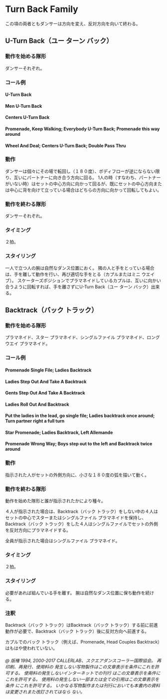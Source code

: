 
# Turn Back Family

この項の両者ともダンサーは方向を変え、反対方向を向いて終わる。

## U-Turn Back（ユー ターン バック）

### 動作を始める隊形

ダンサーそれぞれ。

### コール例

#### U-Turn Back
#### Men U-Turn Back
#### Centers U-Turn Back
#### Promenade, Keep Walking; Everybody U-Turn Back; Promenade this way around
#### Wheel And Deal; Centers U-Turn Back; Double Pass Thru

### 動作

ダンサーは個々にその場で転回し（１８０度）、ボディフローが逆にならない限り、互いにパートナーに向き合う方向に回る。 1人の時（すなわち、パートナーがいない時）はセットの中心方向に向かって回るが、既にセットの中心方向または中心に背を向けて立っている場合はどちらの方向に向かって回転してもよい。

### 動作を終わる隊形

ダンサーそれぞれ。

### タイミング

２拍。

### スタイリング

一人で立つ人の腕は自然なダンス位置におく。 隣の人と手をとっている場合は、手を離して動作を行い、再び適切な手をとる（カプルまたはミニ ウエイブ）。
 スケーターズポジションでプラマネイドしているカプルは、互いに向かい合うように回転すれば、手を離さずにU-Turn Back（ユー ターン バック）出来る。

## Backtrack（バック トラック）

### 動作を始める隊形

プラマネイド、スター プラマネイド、シングルファイル プラマネイド、ロングウエイ プラマネイド。

### コール例

#### Promenade Single File; Ladies Backtrack
#### Ladies Step Out And Take A Backtrack
#### Gents Step Out And Take A Backtrack
#### Ladies Roll Out And Backtrack
#### Put the ladies in the lead, go single file; Ladies backtrack once around; Turn partner right a full turn
#### Star Promenade; Ladies Backtrack, Left Allemande
#### Promenade Wrong Way; Boys step out to the left and Backtrack twice around

### 動作

指示された人がセットの外側方向に、小さな１８０度の弧を描いて動く。

### 動作を終わる隊形

動作を始めた隊形と誰が指示されたかにより種々。

４人が指示された場合は、Backtrack（バック トラック）をしない中の４人はセットの中心でスターまたはシングルファイル プラマネイドを保持し、Backtrack（バック トラック）をした４人はシングルファイルでセットの外側を反対方向にプラマネイドする。

全員が指示された場合はシングルファイル プラマネイド。

### タイミング

２拍。

### スタイリング

必要があれば組んでいる手を離す。 腕は自然なダンス位置に保ち動作を続ける。

### 注釈

Backtrack（バック トラック）はBacktrack（バック トラック）する前に前進動作が必要で、Backtrack（バック トラック）後に反対方向へ前進する。

カプルでのバック トラック（例えば、Promenade, Head Couples Backtrack）はもはや使われていない。

###### @ 版権 1994, 2000-2017 CALLERLAB、スクエアダンスコーラー国際協会。 再印刷、再発行、使用料の 発生しない写物製作はこの文章表示を条件にこれを許可する。 使用料の発生しないインターネットでの刊行 はこの文章表示を条件にこれを許可する。 使用料の発生しない一部または全ての引用はこの文章表示を条件 にこれを許可する。 いかなる写物製作または刊行においても本書内の資料は変更されまた改訂されてはなら ない。


